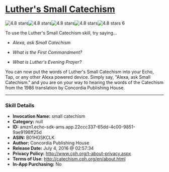 # [Luther's Small Catechism](http://alexa.amazon.com/#skills/amzn1.echo-sdk-ams.app.22ccc337-65dd-4c00-9851-9ae9198ff25d)
![4.8 stars](../../images/ic_star_black_18dp_1x.png)![4.8 stars](../../images/ic_star_black_18dp_1x.png)![4.8 stars](../../images/ic_star_black_18dp_1x.png)![4.8 stars](../../images/ic_star_black_18dp_1x.png)![4.8 stars](../../images/ic_star_half_black_18dp_1x.png) 6

To use the Luther's Small Catechism skill, try saying...

* *Alexa, ask Small Catechism*

* *What is the First Commandment?*

* *What is Luther's Evening Prayer?*

You can now put the words of Luther's Small Catechism into your Echo, Tap, or any other Alexa powered device. Simply say, "Alexa, ask Small Catechism." and you are on your way to hearing the words of the Catechism from the 1986 translation by Concordia Publishing House.

***

### Skill Details

* **Invocation Name:** small catechism
* **Category:** null
* **ID:** amzn1.echo-sdk-ams.app.22ccc337-65dd-4c00-9851-9ae9198ff25d
* **ASIN:** B01HGSKCLK
* **Author:** Concordia Publishing House
* **Release Date:** July 4, 2016 @ 02:57:34
* **Privacy Policy:** http://www.cph.org/t-about-privacy.aspx
* **Terms of Use:** http://catechism.cph.org/en/about.html
* **In-App Purchasing:** No
